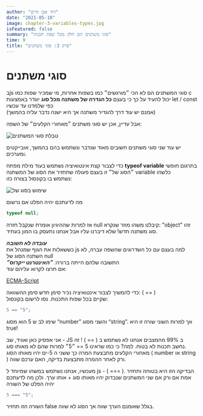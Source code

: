 ```yaml
---
author: "דוד אבן חיים"
date: "2021-05-18"
image: chapter-3-variables-types.jpg
isFeatured: false
summary: "סוגי משתנים הם חלק מכל שפת תכנות"
time: 9
title: "פרק 3: סוגי משתנים"
---
```


# סוגי משתנים

בjs
סוגי המשתנים הם לא הכי ״מורגשים״ כמו בשפות אחרות, מי שמכיר שפות כמו c יכול להעיד על כך כי בעצם
**כל הגדרה של משתנה מכל סוג**
יוגדר באמצעות let / const כפי שלמדנו עד עכשיו  
(אמנם יש עוד דרך להגדיר משתנה אך היא ישנה נדבר עליה בהמשך)

אבל עדיין, אכן יש סוגי משתנים ״מאחורי הקלעים״ של השפה:

![טבלת סוגי המשתנים](variables-type-table.png)

יש עוד שני סוגי משתנים חשובים מאוד שנדבר ונשתמש בהם בהמשך, אובייקטים ומערכים.

כדי לצבור קצת אינטואיציה נשתמש בעוד מילת מפתח
**typeof variable**
בתרגום חופשי ״הסוג של״
זו בעצם פעולה שתחזיר את הסוג של המשתנה variable כלשהו  
נשתמש בו בקונסול בצורה כזו:

![שימוש בסוג של](console.png)

מה לדעתכם יהיה הפלט אם נרשום

```js
typeof null;
```

אז למרות שההיגיון אומרת שנקבל חזרה null
קיבלנו משהו מוזר שנקרא:
"object"
זהו סוג משתנה חדש! שלא דיברנו עליו אבל אנחנו נתעסק בו המון בעתיד.

**_עובדה לא חשובה_**  
כששאלות את הגוף שמנהל את js
למה בעצם עם כל השדרוגים שהשפה עברה, לא השתנה הסוג של null  
התשובה שלהם הייתה ברורה: **_״האינטרנט ייקרוס״_**  
אם תרצו לקרוא עליהם עוד:

[ECMA-Script](https://he.wikipedia.org/wiki/ECMAScript)

כדי להמשיך לצבור אינטואיציה נכיר סימן חדש
סימן ההשוואה: ( == )  
שקיים בכל שפות התכנות.
נסו לרשום בקונסול:

```js
5 == "5";
```

שימו לב ש 5 הוא מסוג “number” והשני מסוג “string”.
אך למרות השוני שורה זו היא true!

אני אפסיק כאן ואגיד, שב - JS ב 99% מהמצבים אנחנו לא נשתמש ב ( == ) !
זה נחשב תכנות לא בטוח.
למה?
כי כמו שראינו 5 == ״5״ למרות שהם לא מאותו סוג.  
מאחורי הקלעים מתבצעת המרה כך ששני ה 5-ים יהיו מאותו הסוג ( number או string ) ורק לאחר ההמרה מתבצעת בדיקה, האם ערכם שווה.

מעכשיו, אנחנו נשתמש במשהו שמיוחד ל js - ( === ).
הבדיקה הזו היא בטוחה ותחזיר אמת אם ורק אם שני המשתנים שנבדוק יהיו מאותו סוג + אותו ערך.
ולכן מה לדעתכם יהיה הפלט של השורה

```js
5 === "5";
```

השורה הזו תחזיר false
בגלל שאומנם הערך שווה אך הסוג לא שווה.
